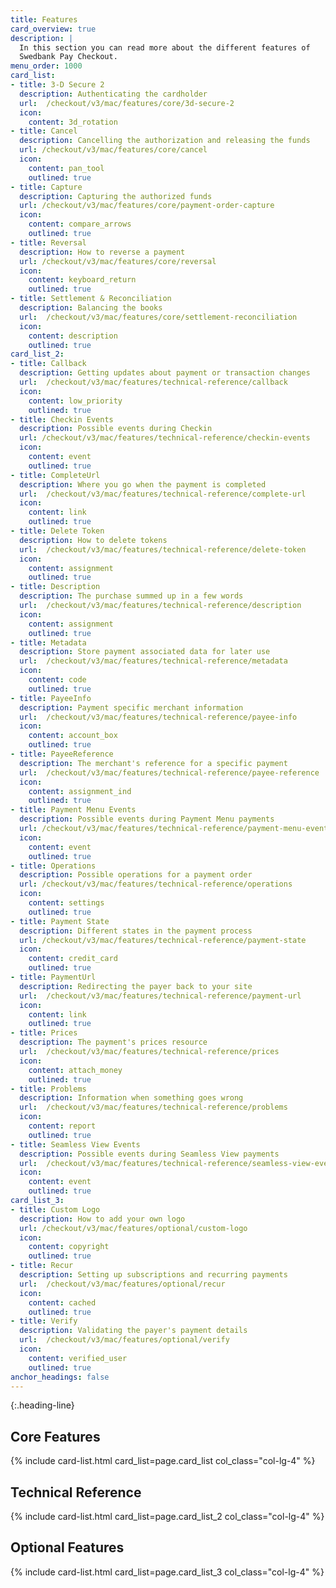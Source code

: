 ```yaml
---
title: Features
card_overview: true
description: |
  In this section you can read more about the different features of
  Swedbank Pay Checkout.
menu_order: 1000
card_list:
- title: 3-D Secure 2
  description: Authenticating the cardholder
  url:  /checkout/v3/mac/features/core/3d-secure-2
  icon:
    content: 3d_rotation
- title: Cancel
  description: Cancelling the authorization and releasing the funds
  url: /checkout/v3/mac/features/core/cancel
  icon:
    content: pan_tool
    outlined: true
- title: Capture
  description: Capturing the authorized funds
  url: /checkout/v3/mac/features/core/payment-order-capture
  icon:
    content: compare_arrows
    outlined: true
- title: Reversal
  description: How to reverse a payment
  url: /checkout/v3/mac/features/core/reversal
  icon:
    content: keyboard_return
    outlined: true
- title: Settlement & Reconciliation
  description: Balancing the books
  url:  /checkout/v3/mac/features/core/settlement-reconciliation
  icon:
    content: description
    outlined: true
card_list_2:
- title: Callback
  description: Getting updates about payment or transaction changes
  url:  /checkout/v3/mac/features/technical-reference/callback
  icon:
    content: low_priority
    outlined: true
- title: Checkin Events
  description: Possible events during Checkin
  url: /checkout/v3/mac/features/technical-reference/checkin-events
  icon:
    content: event
    outlined: true
- title: CompleteUrl
  description: Where you go when the payment is completed
  url:  /checkout/v3/mac/features/technical-reference/complete-url
  icon:
    content: link
    outlined: true
- title: Delete Token
  description: How to delete tokens
  url:  /checkout/v3/mac/features/technical-reference/delete-token
  icon:
    content: assignment
    outlined: true
- title: Description
  description: The purchase summed up in a few words
  url:  /checkout/v3/mac/features/technical-reference/description
  icon:
    content: assignment
    outlined: true
- title: Metadata
  description: Store payment associated data for later use
  url:  /checkout/v3/mac/features/technical-reference/metadata
  icon:
    content: code
    outlined: true
- title: PayeeInfo
  description: Payment specific merchant information
  url:  /checkout/v3/mac/features/technical-reference/payee-info
  icon:
    content: account_box
    outlined: true
- title: PayeeReference
  description: The merchant's reference for a specific payment
  url:  /checkout/v3/mac/features/technical-reference/payee-reference
  icon:
    content: assignment_ind
    outlined: true
- title: Payment Menu Events
  description: Possible events during Payment Menu payments
  url: /checkout/v3/mac/features/technical-reference/payment-menu-events
  icon:
    content: event
    outlined: true
- title: Operations
  description: Possible operations for a payment order
  url: /checkout/v3/mac/features/technical-reference/operations
  icon:
    content: settings
    outlined: true
- title: Payment State
  description: Different states in the payment process
  url: /checkout/v3/mac/features/technical-reference/payment-state
  icon:
    content: credit_card
    outlined: true
- title: PaymentUrl
  description: Redirecting the payer back to your site
  url:  /checkout/v3/mac/features/technical-reference/payment-url
  icon:
    content: link
    outlined: true
- title: Prices
  description: The payment's prices resource
  url:  /checkout/v3/mac/features/technical-reference/prices
  icon:
    content: attach_money
    outlined: true
- title: Problems
  description: Information when something goes wrong
  url:  /checkout/v3/mac/features/technical-reference/problems
  icon:
    content: report
    outlined: true
- title: Seamless View Events
  description: Possible events during Seamless View payments
  url:  /checkout/v3/mac/features/technical-reference/seamless-view-events
  icon:
    content: event
    outlined: true
card_list_3:
- title: Custom Logo
  description: How to add your own logo
  url: /checkout/v3/mac/features/optional/custom-logo
  icon:
    content: copyright
    outlined: true
- title: Recur
  description: Setting up subscriptions and recurring payments
  url:  /checkout/v3/mac/features/optional/recur
  icon:
    content: cached
    outlined: true
- title: Verify
  description: Validating the payer's payment details
  url:  /checkout/v3/mac/features/optional/verify
  icon:
    content: verified_user
    outlined: true
anchor_headings: false
---
```


{:.heading-line}

## Core Features

{% include card-list.html card_list=page.card_list
    col_class="col-lg-4" %}

## Technical Reference

{% include card-list.html card_list=page.card_list_2
    col_class="col-lg-4" %}

## Optional Features

{% include card-list.html card_list=page.card_list_3
    col_class="col-lg-4" %}
